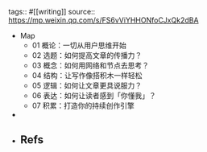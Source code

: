 tags:: #[[writing]]
source:: https://mp.weixin.qq.com/s/FS6vViYHHONfoCJxQk2dBA
- Map
  - 01 概论：一切从用户思维开始
  - 02 选题：如何提高文章的传播力？
  - 03 概念：如何用网络和节点去思考？
  - 04 结构：让写作像搭积木一样轻松
  - 05 逻辑：如何让文章更具说服力？
  - 06 表达：如何让读者感到「你懂我」？
  - 07 积累：打造你的持续创作引擎
-
- Refs
  -